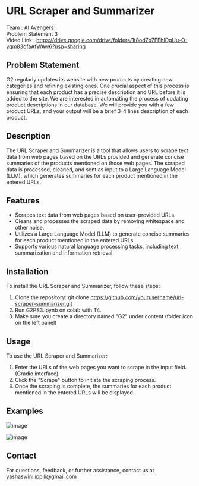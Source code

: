 # URL Scraper and Summarizer
Team : AI Avengers <br>
Problem Statement 3
<br>
Video Link : https://drive.google.com/drive/folders/1t8od7b7FEhIDgUu-O-yqm83ofaAfWAw6?usp=sharing

## Problem Statement 

G2 regularly updates its website with new products by creating new categories and
refining existing ones. One crucial aspect of this process is ensuring that each product has
a precise description and URL before it is added to the site. We are interested in
automating the process of updating product descriptions in our database. We will provide
you with a few product URLs, and your output will be a brief 3-4 lines description of each
product.

## Description

The URL Scraper and Summarizer is a tool that allows users to scrape text data from web pages based on the URLs provided and generate concise summaries of the products mentioned on those web pages. The scraped data is processed, cleaned, and sent as input to a Large Language Model (LLM), which generates summaries for each product mentioned in the entered URLs.

## Features

- Scrapes text data from web pages based on user-provided URLs.
- Cleans and processes the scraped data by removing whitespace and other noise.
- Utilizes a Large Language Model (LLM) to generate concise summaries for each product mentioned in the entered URLs.
- Supports various natural language processing tasks, including text summarization and information retrieval.

## Installation

To install the URL Scraper and Summarizer, follow these steps:

1. Clone the repository: git clone https://github.com/yourusername/url-scraper-summarizer.git
2. Run G2PS3.ipynb on colab with T4.
3. Make sure you create a directory named "G2" under content (folder icon on the left panel)

## Usage

To use the URL Scraper and Summarizer:

1. Enter the URLs of the web pages you want to scrape in the input field. (Gradio interface)
2. Click the "Scrape" button to initiate the scraping process.
3. Once the scraping is complete, the summaries for each product mentioned in the entered URLs will be displayed.

## Examples

![image](https://github.com/YashaswiniIppili/AI_Avengers-G2_PS3/assets/92773216/2983f39c-cf8a-4f8e-9c02-582038fd6dde)


![image](https://github.com/YashaswiniIppili/AI_Avengers-G2_PS3/assets/92773216/751fc0e9-0e3e-4db1-b7e3-11793dd303a4)


## Contact

For questions, feedback, or further assistance, contact us at yashaswini.ippili@gmail.com

